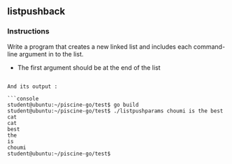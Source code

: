 ## listpushback

### Instructions

Write a program that creates a new linked list and includes each command-line argument in to the list.

- The first argument should be at the end of the list

````

And its output :

```console
student@ubuntu:~/piscine-go/test$ go build
student@ubuntu:~/piscine-go/test$ ./listpushparams choumi is the best cat
cat
best
the
is
choumi
student@ubuntu:~/piscine-go/test$
````
